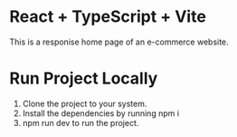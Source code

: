 # React + TypeScript + Vite

This is a responise home page of an e-commerce website.

# Run Project Locally
  1) Clone the project to your system.
  2) Install the dependencies by running npm i
  3) npm run dev to run the project.

